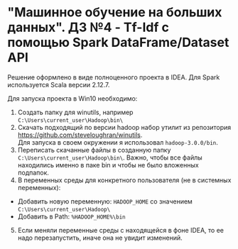 # "Машинное обучение на больших данных". ДЗ №4 - Tf-Idf с помощью Spark DataFrame/Dataset API  

Решение оформлено в виде полноценного проекта в IDEA. Для Spark используется Scala версии 2.12.7.  

Для запуска проекта в Win10 необходимо:  
1. Создать папку для winutils, например `C:\Users\current_user\Hadoop\bin\`  
2. Скачать подходящий по версии hadoop набор утилит из репозитория https://github.com/steveloughran/winutils.  
Для запуска в своем окружении я использовал `hadoop-3.0.0/bin`.  
3. Переписать скачанные файлы в созданную папку `C:\Users\current_user\Hadoop\bin\`. 
Важно, чтобы все файлы находились именно в паке bin и чтобы не было вложенных подпапок.
4. В переменных среды для конкретного пользователя (не в системных переменных):  
- Добавить новую переменную:
`HADOOP_HOME` со значением `C:\Users\current_user\Hadoop\`
- Добавить в Path: `%HADOOP_HOME%\bin`
5. Если меняли переменные среды с находящейся в фоне IDEA, то ее надо перезапустить, иначе она не увидит изменений.
